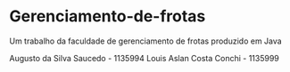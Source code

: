# Gerenciamento-de-frotas
 Um trabalho da faculdade de gerenciamento de frotas produzido em Java

Augusto da Silva Saucedo - 1135994
Louis Aslan Costa Conchi - 1135999
